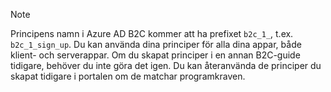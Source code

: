 > [!NOTE]
> Principens namn i Azure AD B2C kommer att ha prefixet `b2c_1_`, t.ex. `b2c_1_sign_up`.  Du kan använda dina principer för alla dina appar, både klient- och serverappar.  Om du skapat principer i en annan B2C-guide tidigare, behöver du inte göra det igen. Du kan återanvända de principer du skapat tidigare i portalen om de matchar programkraven.
> 
> 

